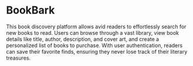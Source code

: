 # BookBark
 This book discovery platform allows avid readers to effortlessly search for new books to read. Users can browse through a vast library, view book details like title, author, description, and cover art, and create a personalized list of books to purchase. With user authentication, readers can save their favorite finds, ensuring they never lose track of their literary treasures.
